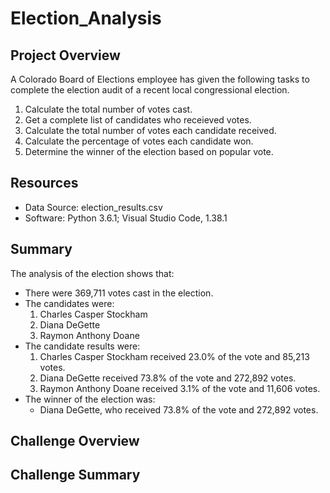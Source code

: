 # Election_Analysis

## Project Overview
A Colorado Board of Elections employee has given the following tasks to complete the election audit of a recent local congressional election. 

1. Calculate the total number of votes cast. 
2. Get a complete list of candidates who receieved votes. 
3. Calculate the total number of votes each candidate received. 
4. Calculate the percentage of votes each candidate won. 
5. Determine the winner of the election based on popular vote. 

## Resources
- Data Source: election_results.csv
- Software: Python 3.6.1; Visual Studio Code, 1.38.1 

## Summary 
The analysis of the election shows that: 
- There were 369,711 votes cast in the election. 
- The candidates were: 
  1. Charles Casper Stockham
  2. Diana DeGette
  3. Raymon Anthony Doane
- The candidate results were: 
  1. Charles Casper Stockham received 23.0% of the vote and 85,213 votes. 
  2. Diana DeGette received 73.8% of the vote and 272,892 votes.
  3. Raymon Anthony Doane received 3.1% of the vote and 11,606 votes.
- The winner of the election was: 
  - Diana DeGette, who received 73.8% of the vote and 272,892 votes. 
  
## Challenge Overview

## Challenge Summary
  
